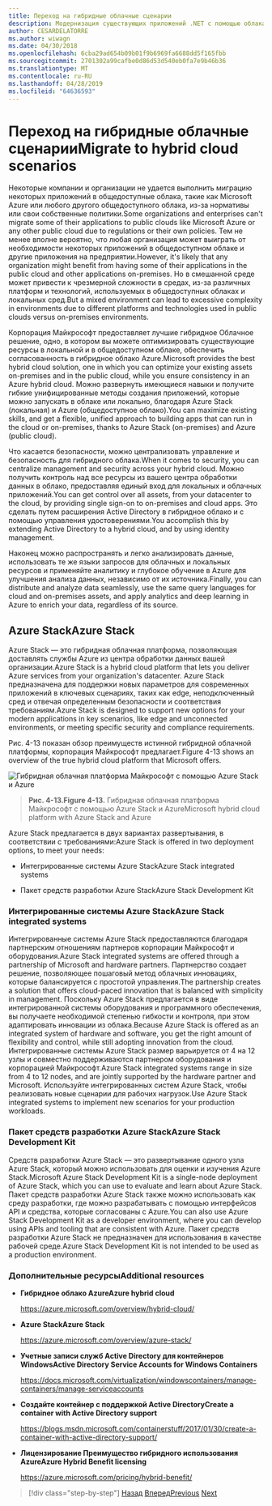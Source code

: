 ```yaml
---
title: Переход на гибридные облачные сценарии
description: Модернизация существующих приложений .NET с помощью облака Azure и Windows контейнерах | Перенос в гибридных облачных сценариев
author: CESARDELATORRE
ms.author: wiwagn
ms.date: 04/30/2018
ms.openlocfilehash: 6cba29ad654b09b01f9b6969fa6688dd5f165fbb
ms.sourcegitcommit: 2701302a99cafbe0d86d53d540eb0fa7e9b46b36
ms.translationtype: MT
ms.contentlocale: ru-RU
ms.lasthandoff: 04/28/2019
ms.locfileid: "64636593"
---
```

# <a name="migrate-to-hybrid-cloud-scenarios"></a><span data-ttu-id="4ebb5-103">Переход на гибридные облачные сценарии</span><span class="sxs-lookup"><span data-stu-id="4ebb5-103">Migrate to hybrid cloud scenarios</span></span>

<span data-ttu-id="4ebb5-104">Некоторые компании и организации не удается выполнить миграцию некоторых приложений в общедоступные облака, такие как Microsoft Azure или любого другого общедоступного облака, из-за нормативы или свои собственные политики.</span><span class="sxs-lookup"><span data-stu-id="4ebb5-104">Some organizations and enterprises can't migrate some of their applications to public clouds like Microsoft Azure or any other public cloud due to regulations or their own policies.</span></span> <span data-ttu-id="4ebb5-105">Тем не менее вполне вероятно, что любая организация может выиграть от необходимости некоторых приложений в общедоступном облаке и другие приложения на предприятии.</span><span class="sxs-lookup"><span data-stu-id="4ebb5-105">However, it's likely that any organization might benefit from having some of their applications in the public cloud and other applications on-premises.</span></span> <span data-ttu-id="4ebb5-106">Но в смешанной среде может привести к чрезмерной сложности в средах, из-за различных платформ и технологий, используемых в общедоступных облаках и локальных сред.</span><span class="sxs-lookup"><span data-stu-id="4ebb5-106">But a mixed environment can lead to excessive complexity in environments due to different platforms and technologies used in public clouds versus on-premises environments.</span></span>

<span data-ttu-id="4ebb5-107">Корпорация Майкрософт предоставляет лучшие гибридное Облачное решение, одно, в котором вы можете оптимизировать существующие ресурсы в локальной и в общедоступном облаке, обеспечить согласованность в гибридное облако Azure.</span><span class="sxs-lookup"><span data-stu-id="4ebb5-107">Microsoft provides the best hybrid cloud solution, one in which you can optimize your existing assets on-premises and in the public cloud, while you ensure consistency in an Azure hybrid cloud.</span></span> <span data-ttu-id="4ebb5-108">Можно развернуть имеющиеся навыки и получите гибкие унифицированные методы создания приложений, которые можно запускать в облаке или локально, благодаря Azure Stack (локальная) и Azure (общедоступное облако).</span><span class="sxs-lookup"><span data-stu-id="4ebb5-108">You can maximize existing skills, and get a flexible, unified approach to building apps that can run in the cloud or on-premises, thanks to Azure Stack (on-premises) and Azure (public cloud).</span></span>

<span data-ttu-id="4ebb5-109">Что касается безопасности, можно централизовать управление и безопасность для гибридного облака.</span><span class="sxs-lookup"><span data-stu-id="4ebb5-109">When it comes to security, you can centralize management and security across your hybrid cloud.</span></span> <span data-ttu-id="4ebb5-110">Можно получить контроль над все ресурсы из вашего центра обработки данных в облако, предоставляя единый вход для локальных и облачных приложений.</span><span class="sxs-lookup"><span data-stu-id="4ebb5-110">You can get control over all assets, from your datacenter to the cloud, by providing single sign-on to on-premises and cloud apps.</span></span> <span data-ttu-id="4ebb5-111">Это сделать путем расширения Active Directory в гибридное облако и с помощью управления удостоверениями.</span><span class="sxs-lookup"><span data-stu-id="4ebb5-111">You accomplish this by extending Active Directory to a hybrid cloud, and by using identity management.</span></span>

<span data-ttu-id="4ebb5-112">Наконец можно распространять и легко анализировать данные, использовать те же языки запросов для облачных и локальных ресурсов и применяйте аналитику и глубокое обучение в Azure для улучшения анализа данных, независимо от их источника.</span><span class="sxs-lookup"><span data-stu-id="4ebb5-112">Finally, you can distribute and analyze data seamlessly, use the same query languages for cloud and on-premises assets, and apply analytics and deep learning in Azure to enrich your data, regardless of its source.</span></span>

## <a name="azure-stack"></a><span data-ttu-id="4ebb5-113">Azure Stack</span><span class="sxs-lookup"><span data-stu-id="4ebb5-113">Azure Stack</span></span>

<span data-ttu-id="4ebb5-114">Azure Stack — это гибридная облачная платформа, позволяющая доставлять службы Azure из центра обработки данных вашей организации.</span><span class="sxs-lookup"><span data-stu-id="4ebb5-114">Azure Stack is a hybrid cloud platform that lets you deliver Azure services from your organization's datacenter.</span></span> <span data-ttu-id="4ebb5-115">Azure Stack предназначена для поддержки новых параметров для современных приложений в ключевых сценариях, таких как edge, неподключенный сред и отвечая определенным безопасности и соответствия требованиям.</span><span class="sxs-lookup"><span data-stu-id="4ebb5-115">Azure Stack is designed to support new options for your modern applications in key scenarios, like edge and unconnected environments, or meeting specific security and compliance requirements.</span></span>

<span data-ttu-id="4ebb5-116">Рис. 4-13 показан обзор преимуществ истинной гибридной облачной платформы, корпорация Майкрософт предлагает.</span><span class="sxs-lookup"><span data-stu-id="4ebb5-116">Figure 4-13 shows an overview of the true hybrid cloud platform that Microsoft offers.</span></span>

![Гибридная облачная платформа Майкрософт с помощью Azure Stack и Azure](./media/image13.jpg)

> <span data-ttu-id="4ebb5-118">**Рис. 4-13.**</span><span class="sxs-lookup"><span data-stu-id="4ebb5-118">**Figure 4-13.**</span></span> <span data-ttu-id="4ebb5-119">Гибридная облачная платформа Майкрософт с помощью Azure Stack и Azure</span><span class="sxs-lookup"><span data-stu-id="4ebb5-119">Microsoft hybrid cloud platform with Azure Stack and Azure</span></span>

<span data-ttu-id="4ebb5-120">Azure Stack предлагается в двух вариантах развертывания, в соответствии с требованиями:</span><span class="sxs-lookup"><span data-stu-id="4ebb5-120">Azure Stack is offered in two deployment options, to meet your needs:</span></span>

- <span data-ttu-id="4ebb5-121">Интегрированные системы Azure Stack</span><span class="sxs-lookup"><span data-stu-id="4ebb5-121">Azure Stack integrated systems</span></span>

- <span data-ttu-id="4ebb5-122">Пакет средств разработки Azure Stack</span><span class="sxs-lookup"><span data-stu-id="4ebb5-122">Azure Stack Development Kit</span></span>

### <a name="azure-stack-integrated-systems"></a><span data-ttu-id="4ebb5-123">Интегрированные системы Azure Stack</span><span class="sxs-lookup"><span data-stu-id="4ebb5-123">Azure Stack integrated systems</span></span>

<span data-ttu-id="4ebb5-124">Интегрированные системы Azure Stack предоставляются благодаря партнерским отношениям партнеров корпорации Майкрософт и оборудования.</span><span class="sxs-lookup"><span data-stu-id="4ebb5-124">Azure Stack integrated systems are offered through a partnership of Microsoft and hardware partners.</span></span> <span data-ttu-id="4ebb5-125">Партнерство создает решение, позволяющее пошаговый метод облачных инновациях, которые балансируется с простотой управления.</span><span class="sxs-lookup"><span data-stu-id="4ebb5-125">The partnership creates a solution that offers cloud-paced innovation that is balanced with simplicity in management.</span></span> <span data-ttu-id="4ebb5-126">Поскольку Azure Stack предлагается в виде интегрированной системы оборудования и программного обеспечения, вы получаете необходимой степенью гибкости и контроля, при этом адаптировать инновации из облака.</span><span class="sxs-lookup"><span data-stu-id="4ebb5-126">Because Azure Stack is offered as an integrated system of hardware and software, you get the right amount of flexibility and control, while still adopting innovation from the cloud.</span></span> <span data-ttu-id="4ebb5-127">Интегрированные системы Azure Stack размер варьируется от 4 на 12 узлы и совместно поддерживаются партнером оборудования и корпорацией Майкрософт.</span><span class="sxs-lookup"><span data-stu-id="4ebb5-127">Azure Stack integrated systems range in size from 4 to 12 nodes, and are jointly supported by the hardware partner and Microsoft.</span></span> <span data-ttu-id="4ebb5-128">Используйте интегрированных систем Azure Stack, чтобы реализовать новые сценарии для рабочих нагрузок.</span><span class="sxs-lookup"><span data-stu-id="4ebb5-128">Use Azure Stack integrated systems to implement new scenarios for your production workloads.</span></span>

### <a name="azure-stack-development-kit"></a><span data-ttu-id="4ebb5-129">Пакет средств разработки Azure Stack</span><span class="sxs-lookup"><span data-stu-id="4ebb5-129">Azure Stack Development Kit</span></span>

<span data-ttu-id="4ebb5-130">Средств разработки Azure Stack — это развертывание одного узла Azure Stack, который можно использовать для оценки и изучения Azure Stack.</span><span class="sxs-lookup"><span data-stu-id="4ebb5-130">Microsoft Azure Stack Development Kit is a single-node deployment of Azure Stack, which you can use to evaluate and learn about Azure Stack.</span></span> <span data-ttu-id="4ebb5-131">Пакет средств разработки Azure Stack также можно использовать как среду разработки, где можно разрабатывать с помощью интерфейсов API и средства, которые согласованы с Azure.</span><span class="sxs-lookup"><span data-stu-id="4ebb5-131">You can also use Azure Stack Development Kit as a developer environment, where you can develop using APIs and tooling that are consistent with Azure.</span></span> <span data-ttu-id="4ebb5-132">Пакет средств разработки Azure Stack не предназначен для использования в качестве рабочей среде.</span><span class="sxs-lookup"><span data-stu-id="4ebb5-132">Azure Stack Development Kit is not intended to be used as a production environment.</span></span>

### <a name="additional-resources"></a><span data-ttu-id="4ebb5-133">Дополнительные ресурсы</span><span class="sxs-lookup"><span data-stu-id="4ebb5-133">Additional resources</span></span>

- <span data-ttu-id="4ebb5-134">**Гибридное облако Azure**</span><span class="sxs-lookup"><span data-stu-id="4ebb5-134">**Azure hybrid cloud**</span></span>

    <https://azure.microsoft.com/overview/hybrid-cloud/>

- <span data-ttu-id="4ebb5-135">**Azure Stack**</span><span class="sxs-lookup"><span data-stu-id="4ebb5-135">**Azure Stack**</span></span>

    <https://azure.microsoft.com/overview/azure-stack/>

- <span data-ttu-id="4ebb5-136">**Учетные записи служб Active Directory для контейнеров Windows**</span><span class="sxs-lookup"><span data-stu-id="4ebb5-136">**Active Directory Service Accounts for Windows Containers**</span></span>

    <https://docs.microsoft.com/virtualization/windowscontainers/manage-containers/manage-serviceaccounts>

- <span data-ttu-id="4ebb5-137">**Создайте контейнер с поддержкой Active Directory**</span><span class="sxs-lookup"><span data-stu-id="4ebb5-137">**Create a container with Active Directory support**</span></span>

    <https://blogs.msdn.microsoft.com/containerstuff/2017/01/30/create-a-container-with-active-directory-support/>

- <span data-ttu-id="4ebb5-138">**Лицензирование Преимущество гибридного использования Azure**</span><span class="sxs-lookup"><span data-stu-id="4ebb5-138">**Azure Hybrid Benefit licensing**</span></span>

    <https://azure.microsoft.com/pricing/hybrid-benefit/>

>[!div class="step-by-step"]
><span data-ttu-id="4ebb5-139">[Назад](modernize-your-apps-lifecycle-with-ci-cd-pipelines-and-devops-tools-in-the-cloud.md)
>[Вперед](../walkthroughs-technical-get-started-overview.md)</span><span class="sxs-lookup"><span data-stu-id="4ebb5-139">[Previous](modernize-your-apps-lifecycle-with-ci-cd-pipelines-and-devops-tools-in-the-cloud.md)
[Next](../walkthroughs-technical-get-started-overview.md)</span></span>

